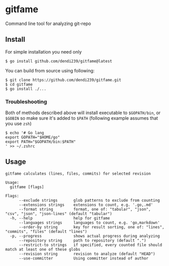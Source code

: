 # gitfame

Command line tool for analyzing git-repo

## Install

For simple installation you need only
```shell
$ go install github.com/dendi239/gitfame@latest
```

You can build from source using following:
```shell
$ git clone https://github.com/dendi239/gitfame.git
$ cd gitfame
$ go install ./...
```

### Troubleshooting

Both of methods described above will install executable to `$GOPATH/bin`, or `$GOBIN` so make sure it's added to `$PATH` (following example assumes that you use `zsh`)
```shell
$ echo '# Go lang
export GOPATH="$HOME/go"
export PATH="$GOPATH/bin:$PATH"
' >> ~/.zshrc
```

## Usage

```shell
gitfame calculates (lines, files, commits) for selected revision

Usage:
  gitfame [flags]

Flags:
      --exclude strings       glob patterns to exclude from counting
      --extensions strings    extensions to count, e.g. '.go,.md'
      --format string         format, one of: "tabular", "json", "csv", "json", "json-lines" (default "tabular")
  -h, --help                  help for gitfame
      --languages strings     languages to count, e.g. 'go,markdown'
      --order-by string       key for result sorting, one of: "lines", "commits", "files" (default "lines")
  -p, --progress              shows actual progress during analyzing
      --repository string     path to repository (default ".")
      --restrict-to strings   if specified, every counted file should match at least one of these globs
      --revision string       revision to analyze (default "HEAD")
      --use-committer         Using committer instead of author
```